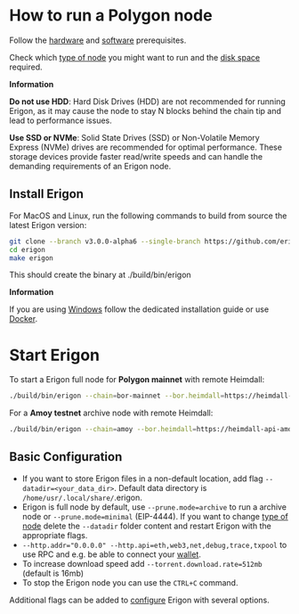 # How to run a Polygon node

Follow the [hardware](/getting-started/hw-requirements.md) and [software](/getting-started/sw-requirements.md) prerequisites.

Check which [type of node](/basic/node.md) you might want to run and the [disk space](/basic/disk-space.md) required.

<div class="warning">

**Information**

**Do not use HDD**: Hard Disk Drives (HDD) are not recommended for running Erigon, as it may cause the node to stay N blocks behind the chain tip and lead to performance issues.

**Use SSD or NVMe**: Solid State Drives (SSD) or Non-Volatile Memory Express (NVMe) drives are recommended for optimal performance. These storage devices provide faster read/write speeds and can handle the demanding requirements of an Erigon node.
</div>

## Install Erigon​

For MacOS and Linux, run the following commands to build from source the latest Erigon version:

```bash
git clone --branch v3.0.0-alpha6 --single-branch https://github.com/erigontech/erigon.git
cd erigon
make erigon
```

This should create the binary at ./build/bin/erigon

<div class="warning">

**Information**

If you are using [Windows](/installation/windows.md) follow the dedicated installation guide or use [Docker](/installation/docker.md).

</div>

# Start Erigon

To start a Erigon full node for **Polygon mainnet** with remote Heimdall:

```bash
./build/bin/erigon --chain=bor-mainnet --bor.heimdall=https://heimdall-api.polygon.technology
```

For a **Amoy testnet** archive node with remote Heimdall:

```bash
./build/bin/erigon --chain=amoy --bor.heimdall=https://heimdall-api-amoy.polygon.technology
```

## Basic Configuration​

- If you want to store Erigon files in a non-default location, add flag `--datadir=<your_data_dir>`. Default data directory is `/home/usr/.local/share/`.erigon.
- Erigon is full node by default, use `--prune.mode=archive` to run a archive node or `--prune.mode=minimal` (EIP-4444). If you want to change [type of node](/basic/node.md) delete the `--datadir` folder content and restart Erigon with the appropriate flags.
- `--http.addr="0.0.0.0" --http.api=eth,web3,net,debug,trace,txpool` to use RPC and e.g. be able to connect your [wallet](/basic/wallet.md).
- To increase download speed add `--torrent.download.rate=512mb` (default is 16mb)
- To stop the Erigon node you can use the `CTRL+C` command.

Additional flags can be added to [configure](/advanced/configuring.md) Erigon with several options.
